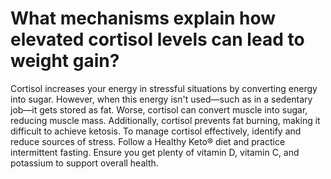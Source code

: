 # What mechanisms explain how elevated cortisol levels can lead to weight gain?

Cortisol increases your energy in stressful situations by converting energy into sugar. However, when this energy isn't used—such as in a sedentary job—it gets stored as fat. Worse, cortisol can convert muscle into sugar, reducing muscle mass. Additionally, cortisol prevents fat burning, making it difficult to achieve ketosis. To manage cortisol effectively, identify and reduce sources of stress. Follow a Healthy Keto® diet and practice intermittent fasting. Ensure you get plenty of vitamin D, vitamin C, and potassium to support overall health.